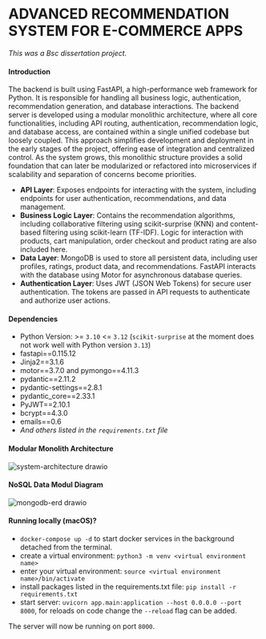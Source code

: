 # ADVANCED RECOMMENDATION SYSTEM FOR E-COMMERCE APPS
*This was a Bsc dissertation project.*

#### Introduction

The backend is built using FastAPI, a high-performance web framework for Python. It is
responsible for handling all business logic, authentication, recommendation generation,
and database interactions. The backend server is developed using a modular monolithic
architecture, where all core functionalities, including API routing, authentication,
recommendation logic, and database access, are contained within a single unified
codebase but loosely coupled. This approach simplifies development and deployment in
the early stages of the project, offering ease of integration and centralized control.
As the system grows, this monolithic structure provides a solid foundation that can later be
modularized or refactored into microservices if scalability and separation of concerns
become priorities.
- **API Layer**: Exposes endpoints for interacting with the system, including endpoints
for user authentication, recommendations, and data management.
- **Business Logic Layer**: Contains the recommendation algorithms, including
collaborative filtering using scikit-surprise (KNN) and content-based filtering using
scikit-learn (TF-IDF). Logic for interaction with products, cart manipulation, order
checkout and product rating are also included here.
- **Data Layer**: MongoDB is used to store all persistent data, including user profiles,
ratings, product data, and recommendations. FastAPI interacts with the database
using Motor for asynchronous database queries.
- **Authentication Layer**: Uses JWT (JSON Web Tokens) for secure user authentication.
The tokens are passed in API requests to authenticate and authorize user actions.

#### Dependencies

- Python Version: >= `3.10` <= `3.12` (`scikit-surprise` at the moment does not work well with Python version `3.13`)
- fastapi==0.115.12
- Jinja2==3.1.6
- motor==3.7.0 and pymongo==4.11.3
- pydantic==2.11.2
- pydantic-settings==2.8.1
- pydantic_core==2.33.1
- PyJWT==2.10.1
- bcrypt==4.3.0
- emails==0.6
- *And others listed in the `requirements.txt` file*

#### Modular Monolith Architecture
![system-architecture drawio](https://github.com/user-attachments/assets/f365b98f-0169-4044-9d41-50b0565a5c93)

#### NoSQL Data Modul Diagram
![mongodb-erd drawio](https://github.com/user-attachments/assets/1ae98615-1c04-479b-8fe3-1159795dce4c)

#### Running locally (macOS)?
- `docker-compose up -d` to start docker services in the background detached from the terminal.
- create a virtual environment: `python3 -m venv <virtual environment name>`
- enter your virtual environment: `source <virtual environment name>/bin/activate`
- install packages listed in the requirements.txt file: `pip install -r requirements.txt`
- start server: `uvicorn app.main:application --host 0.0.0.0 --port 8000`, for reloads on code change the `--reload` flag can be added.

The server will now be running on port `8000`.
